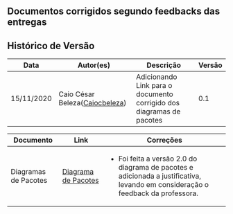 ## Documentos corrigidos segundo feedbacks das entregas

## Histórico de Versão

<table>
  <thead>
    <tr>
      <th>Data</th>
      <th>Autor(es)</th>
      <th>Descrição</th>
      <th>Versão</th>
    </tr>
  </thead>

  <tbody>
    <tr>
      <td>15/11/2020</td>
      <td>
        Caio César Beleza(<a target="blank" href="https://github.com/Caiocbeleza">Caiocbeleza</a>)
      </td>
      <td>Adicionando Link para o documento corrigido dos diagramas de pacotes </td>
      <td>0.1</td>
    </tr>

  </tbody>
</table>


|Documento|Link|Correções|
|--|--|--|
|Diagramas de Pacotes|[Diagrama de Pacotes](/modelagem/diagramas_estaticos/diagramas_pacote.md)|<ul><li>Foi feita a versão 2.0 do diagrama de pacotes e adicionada a justificativa, levando em consideração o feedback da professora.|
